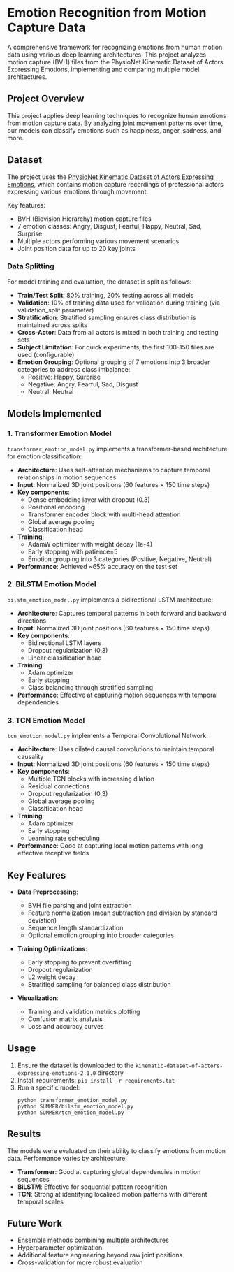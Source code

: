# Emotion Recognition from Motion Capture Data

A comprehensive framework for recognizing emotions from human motion data using various deep learning architectures. This project analyzes motion capture (BVH) files from the PhysioNet Kinematic Dataset of Actors Expressing Emotions, implementing and comparing multiple model architectures.

## Project Overview

This project applies deep learning techniques to recognize human emotions from motion capture data. By analyzing joint movement patterns over time, our models can classify emotions such as happiness, anger, sadness, and more.

## Dataset

The project uses the [PhysioNet Kinematic Dataset of Actors Expressing Emotions](https://physionet.org/content/kinematic-actors-emotions/2.1.0/), which contains motion capture recordings of professional actors expressing various emotions through movement.

Key features:

- BVH (Biovision Hierarchy) motion capture files
- 7 emotion classes: Angry, Disgust, Fearful, Happy, Neutral, Sad, Surprise
- Multiple actors performing various movement scenarios
- Joint position data for up to 20 key joints

### Data Splitting

For model training and evaluation, the dataset is split as follows:

- **Train/Test Split**: 80% training, 20% testing across all models
- **Validation**: 10% of training data used for validation during training (via validation_split parameter)
- **Stratification**: Stratified sampling ensures class distribution is maintained across splits
- **Cross-Actor**: Data from all actors is mixed in both training and testing sets
- **Subject Limitation**: For quick experiments, the first 100-150 files are used (configurable)
- **Emotion Grouping**: Optional grouping of 7 emotions into 3 broader categories to address class imbalance:
  - Positive: Happy, Surprise
  - Negative: Angry, Fearful, Sad, Disgust
  - Neutral: Neutral

## Models Implemented

### 1. Transformer Emotion Model

`transformer_emotion_model.py` implements a transformer-based architecture for emotion classification:

- **Architecture**: Uses self-attention mechanisms to capture temporal relationships in motion sequences
- **Input**: Normalized 3D joint positions (60 features × 150 time steps)
- **Key components**:
  - Dense embedding layer with dropout (0.3)
  - Positional encoding
  - Transformer encoder block with multi-head attention
  - Global average pooling
  - Classification head
- **Training**:
  - AdamW optimizer with weight decay (1e-4)
  - Early stopping with patience=5
  - Emotion grouping into 3 categories (Positive, Negative, Neutral)
- **Performance**: Achieved ~65% accuracy on the test set

### 2. BiLSTM Emotion Model

`bilstm_emotion_model.py` implements a bidirectional LSTM architecture:

- **Architecture**: Captures temporal patterns in both forward and backward directions
- **Input**: Normalized 3D joint positions (60 features × 150 time steps)
- **Key components**:
  - Bidirectional LSTM layers
  - Dropout regularization (0.3)
  - Linear classification head
- **Training**:
  - Adam optimizer
  - Early stopping
  - Class balancing through stratified sampling
- **Performance**: Effective at capturing motion sequences with temporal dependencies

### 3. TCN Emotion Model

`tcn_emotion_model.py` implements a Temporal Convolutional Network:

- **Architecture**: Uses dilated causal convolutions to maintain temporal causality
- **Input**: Normalized 3D joint positions (60 features × 150 time steps)
- **Key components**:
  - Multiple TCN blocks with increasing dilation
  - Residual connections
  - Dropout regularization (0.3)
  - Global average pooling
  - Classification head
- **Training**:
  - Adam optimizer
  - Early stopping
  - Learning rate scheduling
- **Performance**: Good at capturing local motion patterns with long effective receptive fields

## Key Features

- **Data Preprocessing**:

  - BVH file parsing and joint extraction
  - Feature normalization (mean subtraction and division by standard deviation)
  - Sequence length standardization
  - Optional emotion grouping into broader categories

- **Training Optimizations**:

  - Early stopping to prevent overfitting
  - Dropout regularization
  - L2 weight decay
  - Stratified sampling for balanced class distribution

- **Visualization**:
  - Training and validation metrics plotting
  - Confusion matrix analysis
  - Loss and accuracy curves

## Usage

1. Ensure the dataset is downloaded to the `kinematic-dataset-of-actors-expressing-emotions-2.1.0` directory
2. Install requirements: `pip install -r requirements.txt`
3. Run a specific model:
   ```
   python transformer_emotion_model.py
   python SUMMER/bilstm_emotion_model.py
   python SUMMER/tcn_emotion_model.py
   ```

## Results

The models were evaluated on their ability to classify emotions from motion data. Performance varies by architecture:

- **Transformer**: Good at capturing global dependencies in motion sequences
- **BiLSTM**: Effective for sequential pattern recognition
- **TCN**: Strong at identifying localized motion patterns with different temporal scales

## Future Work

- Ensemble methods combining multiple architectures
- Hyperparameter optimization
- Additional feature engineering beyond raw joint positions
- Cross-validation for more robust evaluation
